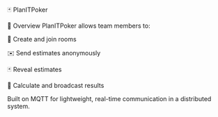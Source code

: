 🃏 PlanITPoker 

🚀 Overview
PlanITPoker allows team members to:

👥 Create and join rooms

✉️ Send estimates anonymously

🃏 Reveal estimates

🧮 Calculate and broadcast results

Built on MQTT for lightweight, real-time communication in a distributed system.

